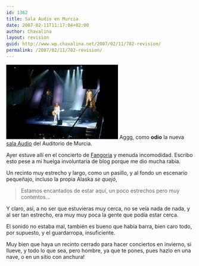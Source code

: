 ```yaml
---
id: 1362
title: Sala Audio en Murcia
date: 2007-02-11T11:17:04+02:00
author: Chavalina
layout: revision
guid: http://www.wp.chavalina.net/2007/02/11/782-revision/
permalink: /2007/02/11/782-revision/
---
```

<img class="imgizqda" src="/imagenes/fotos/fangoria-audio.jpg" alt="Fangoria actuando en la nueva sala Audio" /> Aggg, como **odio** la nueva <a href="http://audiosolodirecto.com/" target="_blank">sala Audio</a> del Auditorio de Murcia.

Ayer estuve all&iacute; en el concierto de <a href="http://www.fangoria.es/" target="_blank">Fangoria</a> y menuda incomodidad. Escribo esto pese a mi huelga involuntaria de blog porque me dio mucha rabia. 

Un recinto muy estrecho y largo, como un pasillo, y al fondo un escenario peque&ntilde;ajo, incluso la propia Alaska _se quej&oacute;_, 

> Estamos encantados de estar aqu&iacute;, un poco estrechos pero muy contentos…

Y claro, as&iacute;, a no ser que estuvieras muy cerca, no se ve&iacute;a nada de nada, y al ser tan estrecho, era muy muy poca la gente que pod&iacute;a estar cerca.

El sonido no estaba mal, también es bueno que hab&iacute;a barra, bien caro todo, por supuesto, y el guardarropa, insuficiente. 

Muy bien que haya un recinto cerrado para hacer conciertos en invierno, si llueve, y todo lo que sea, pero hombre, ya que te pones, pues hazlo en una nave, o en un sitio con anchura!